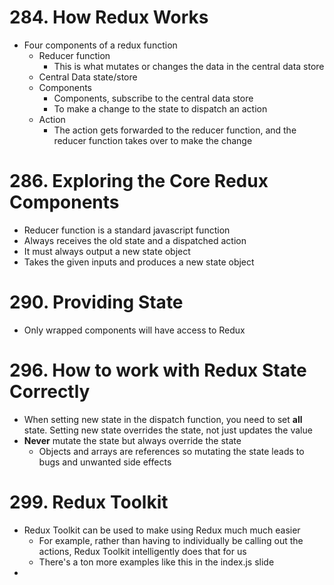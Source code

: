 # 284. How Redux Works

-   Four components of a redux function
    -   Reducer function
        -   This is what mutates or changes the data in the central data store
    -   Central Data state/store
    -   Components
        -   Components, subscribe to the central data store
        -   To make a change to the state to dispatch an action
    -   Action
        -   The action gets forwarded to the reducer function, and the reducer function takes over to make the change

# 286. Exploring the Core Redux Components

-   Reducer function is a standard javascript function
-   Always receives the old state and a dispatched action
-   It must always output a new state object
-   Takes the given inputs and produces a new state object

# 290. Providing State

-   Only wrapped components will have access to Redux

# 296. How to work with Redux State Correctly

-   When setting new state in the dispatch function, you need to set **all** state. Setting new state overrides the state, not just updates the value
-   **Never** mutate the state but always override the state
    -   Objects and arrays are references so mutating the state leads to bugs and unwanted side effects

# 299. Redux Toolkit

-   Redux Toolkit can be used to make using Redux much much easier
    -   For example, rather than having to individually be calling out the actions, Redux Toolkit intelligently does that for us
    -   There's a ton more examples like this in the index.js slide
-
